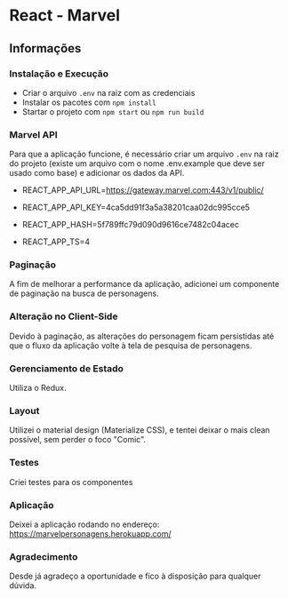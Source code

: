 # React - Marvel

## Informações

### Instalação e Execução

- Criar o arquivo `.env` na raiz com as credenciais
- Instalar os pacotes com `npm install`
- Startar o projeto com `npm start` ou `npm run build`

### Marvel API
Para que a aplicação funcione, é necessário criar um arquivo `.env` na raiz do projeto (existe um arquivo com o nome .env.example que deve ser usado como base) e adicionar os dados da API.

- REACT_APP_API_URL=https://gateway.marvel.com:443/v1/public/

- REACT_APP_API_KEY=4ca5dd91f3a5a38201caa02dc995cce5

- REACT_APP_HASH=5f789ffc79d090d9616ce7482c04acec

- REACT_APP_TS=4

### Paginação
A fim de melhorar a performance da aplicação, adicionei um componente de paginação na busca de personagens.

### Alteração no Client-Side
Devido à paginação, as alterações do personagem ficam persistidas até que o fluxo da aplicação volte à tela de pesquisa de personagens.

### Gerenciamento de Estado
Utiliza o Redux.

### Layout
Utilizei o material design (Materialize CSS), e tentei deixar o mais clean possível, sem perder o foco "Comic".

### Testes
Criei testes para os componentes

### Aplicação
Deixei a aplicação rodando no endereço: https://marvelpersonagens.herokuapp.com/

### Agradecimento
Desde já agradeço a oportunidade e fico à disposição para qualquer dúvida.
